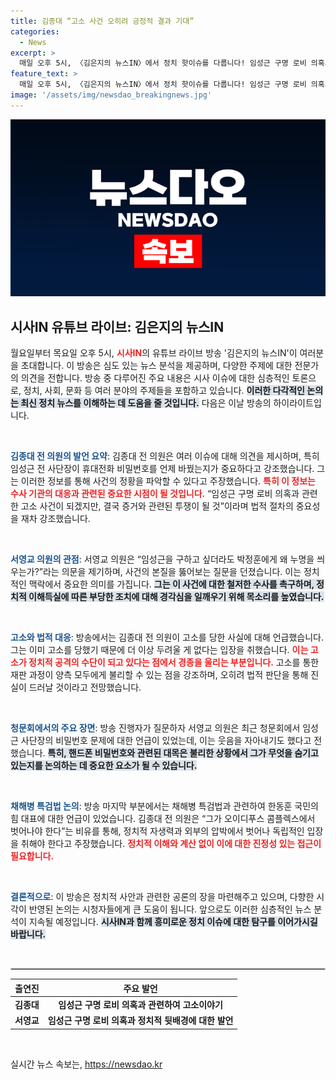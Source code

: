 ```yaml
---
title: 김종대 “고소 사건 오히려 긍정적 결과 기대”
categories:
  - News
excerpt: >
  매일 오후 5시, 〈김은지의 뉴스IN〉에서 정치 핫이슈를 다룹니다! 임성근 구명 로비 의혹과 윤석열 탄핵 청원 등 긴박한 뉴스의 뒷이야기를 직접 확인해보세요! 클릭 필수!
feature_text: >
  매일 오후 5시, 〈김은지의 뉴스IN〉에서 정치 핫이슈를 다룹니다! 임성근 구명 로비 의혹과 윤석열 탄핵 청원 등 긴박한 뉴스의 뒷이야기를 직접 확인해보세요! 클릭 필수!
image: '/assets/img/newsdao_breakingnews.jpg'
---
```


<p><img src="/assets/img/newsdao_breakingnews.jpg" alt="firstkoreanews 속보" /></p>

<h2 data-ke-size="size26">시사IN 유튜브 라이브: 김은지의 뉴스IN</h2>

<p data-ke-size="size16">월요일부터 목요일 오후 5시, <b><span style="color: #ee2323;">시사IN</span></b>의 유튜브 라이브 방송 '김은지의 뉴스IN'이 여러분을 초대합니다. 이 방송은 심도 있는 뉴스 분석을 제공하며, 다양한 주제에 대한 전문가의 의견을 전합니다. 방송 중 다루어진 주요 내용은 시사 이슈에 대한 심층적인 토론으로, 정치, 사회, 문화 등 여러 분야의 주제들을 포함하고 있습니다. <b><span style="background-color: #21538527;">이러한 다각적인 논의는 최신 정치 뉴스를 이해하는 데 도움을 줄 것입니다.</span></b> 다음은 이날 방송의 하이라이트입니다.</p>

<p data-ke-size="size16">&nbsp;</p>

<p><b><span style="color: #1a5490;">김종대 전 의원의 발언 요약</span></b>: 김종대 전 의원은 여러 이슈에 대해 의견을 제시하며, 특히 임성근 전 사단장이 휴대전화 비밀번호를 언제 바꿨는지가 중요하다고 강조했습니다. 그는 이러한 정보를 통해 사건의 정황을 파악할 수 있다고 주장했습니다. <b><span style="color: #ee2323;">특히 이 정보는 수사 기관의 대응과 관련된 중요한 시점이 될 것입니다.</span></b> “임성근 구명 로비 의혹과 관련한 고소 사건이 되겠지만, 결국 증거와 관련된 투쟁이 될 것”이라며 법적 절차의 중요성을 재차 강조했습니다.</p>

<p data-ke-size="size16">&nbsp;</p>

<p><b><span style="color: #1a5490;">서영교 의원의 관점</span></b>: 서영교 의원은 “임성근을 구하고 싶더라도 박정훈에게 왜 누명을 씌우는가?”라는 의문을 제기하며, 사건의 본질을 뚫어보는 질문을 던졌습니다. 이는 정치적인 맥락에서 중요한 의미를 가집니다. <b><span style="background-color: #21538527;">그는 이 사건에 대한 철저한 수사를 촉구하며, 정치적 이해득실에 따른 부당한 조치에 대해 경각심을 일깨우기 위해 목소리를 높였습니다.</span></b></p>

<p data-ke-size="size16">&nbsp;</p>

<p><b><span style="color: #1a5490;">고소와 법적 대응</span></b>: 방송에서는 김종대 전 의원이 고소를 당한 사실에 대해 언급했습니다. 그는 이미 고소를 당했기 때문에 더 이상 두려울 게 없다는 입장을 취했습니다. <b><span style="color: #ee2323;">이는 고소가 정치적 공격의 수단이 되고 있다는 점에서 경종을 울리는 부분입니다.</span></b> 고소를 통한 재판 과정이 양측 모두에게 불리할 수 있는 점을 강조하며, 오히려 법적 판단을 통해 진실이 드러날 것이라고 전망했습니다.</p>

<p data-ke-size="size16">&nbsp;</p>

<p><b><span style="color: #1a5490;">청문회에서의 주요 장면</span></b>: 방송 진행자가 질문하자 서영교 의원은 최근 청문회에서 임성근 사단장의 비밀번호 문제에 대한 언급이 있었는데, 이는 웃음을 자아내기도 했다고 전했습니다. <b><span style="background-color: #21538527;">특히, 핸드폰 비밀번호와 관련된 대목은 불리한 상황에서 그가 무엇을 숨기고 있는지를 논의하는 데 중요한 요소가 될 수 있습니다.</span></b></p>

<p data-ke-size="size16">&nbsp;</p>

<p><b><span style="color: #1a5490;">채해병 특검법 논의</span></b>: 방송 마지막 부분에서는 채해병 특검법과 관련하여 한동훈 국민의힘 대표에 대한 언급이 있었습니다. 김종대 전 의원은 “그가 오이디푸스 콤플렉스에서 벗어나야 한다”는 비유를 통해, 정치적 자생력과 외부의 압박에서 벗어나 독립적인 입장을 취해야 한다고 주장했습니다. <b><span style="color: #ee2323;">정치적 이해와 계산 없이 이에 대한 진정성 있는 접근이 필요합니다.</span></b></p>

<p data-ke-size="size16">&nbsp;</p>

<p><b><span style="color: #1a5490;">결론적으로</span></b>: 이 방송은 정치적 사안과 관련한 공론의 장을 마련해주고 있으며, 다향한 시각이 반영된 논의는 시청자들에게 큰 도움이 됩니다. 앞으로도 이러한 심층적인 뉴스 분석이 지속될 예정입니다. <b><span style="background-color: #21538527;">시사IN과 함께 흥미로운 정치 이슈에 대한 탐구를 이어가시길 바랍니다.</span></b></p>

<p data-ke-size="size16">&nbsp;</p>

<hr style="border: 1px solid #d1d1d1;">

<table style="width: 100%; border-collapse: collapse;">
    <thead>
        <tr>
            <th style="text-align: center; height: 17px;"><b>출연진</b></th>
            <th style="text-align: center; height: 17px;"><b>주요 발언</b></th>
        </tr>
    </thead>
    <tbody>
        <tr>
            <td style="text-align: center; height: 17px;"><b>김종대</b></td>
            <td style="text-align: center; height: 17px;"><b>임성근 구명 로비 의혹과 관련하여 고소이야기</b></td>
        </tr>
        <tr>
            <td style="text-align: center; height: 17px;"><b>서영교</b></td>
            <td style="text-align: center; height: 17px;"><b>임성근 구명 로비 의혹과 정치적 뒷배경에 대한 발언</b></td>
        </tr>
    </tbody>
</table>

<p data-ke-size="size16">&nbsp;</p>
실시간 뉴스 속보는, <a href="https://newsdao.kr" rel="dofollow">https://newsdao.kr</a>


